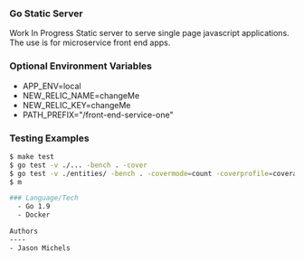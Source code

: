 ### Go Static Server
Work In Progress
Static server to serve single page javascript applications.  The use is for microservice front end apps.

### Optional Environment Variables
- APP_ENV=local
- NEW_RELIC_NAME=changeMe
- NEW_RELIC_KEY=changeMe
- PATH_PREFIX="/front-end-service-one"

### Testing Examples
```sh
$ make test
$ go test -v ./... -bench . -cover
$ go test -v ./entities/ -bench . -covermode=count -coverprofile=coverage.out
$ m

### Language/Tech
  - Go 1.9
  - Docker

Authors
----
- Jason Michels
